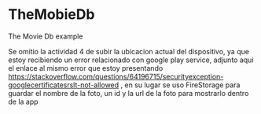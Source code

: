 # TheMobieDb
The Movie Db example


Se omitio la actividad 4 de subir la ubicacion actual del dispositivo, ya que estoy recibiendo un error relacionado con google play service, adjunto aqui el enlace al mismo error que estoy presentando https://stackoverflow.com/questions/64196715/securityexception-googlecertificatesrslt-not-allowed , en su lugar se uso FireStorage para guardar el nombre de la foto, un id y la url de la foto para mostrarlo dentro de la app
